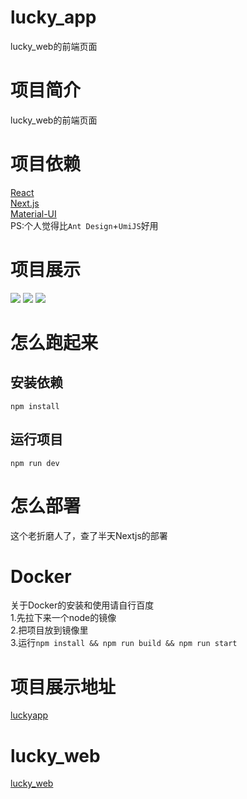 # lucky_app
lucky_web的前端页面
# 项目简介
lucky_web的前端页面  
# 项目依赖  
[React](https://react.docschina.org/)  
[Next.js](https://www.nextjs.cn/)  
[Material-UI](https://material-ui.com/zh/)  
PS:个人觉得比`Ant Design`+`UmiJS`好用  
#  项目展示
![](https://minami373-1251572732.cos.ap-beijing.myqcloud.com/001.jpg)
![](https://minami373-1251572732.cos.ap-beijing.myqcloud.com/002.jpg)
![](https://minami373-1251572732.cos.ap-beijing.myqcloud.com/003.jpg)
# 怎么跑起来
## 安装依赖
`npm install`  
## 运行项目
`npm run dev`  
# 怎么部署
这个老折磨人了，查了半天Nextjs的部署  
# Docker
关于Docker的安装和使用请自行百度  
1.先拉下来一个node的镜像  
2.把项目放到镜像里  
3.运行`npm install && npm run build && npm run start`  
# 项目展示地址
[luckyapp](http://39.107.226.153/)
# lucky_web
[lucky_web](https://github.com/1431241631/lucky_web)

